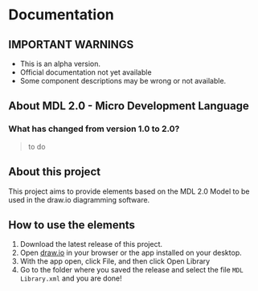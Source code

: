 # Documentation

## IMPORTANT WARNINGS

- This is an alpha version.
- Official documentation not yet available
- Some component descriptions may be wrong or not available.

## About MDL 2.0 - Micro Development Language

### What has changed from version 1.0 to 2.0?

> to do

## About this project

This project aims to provide elements based on the MDL 2.0 Model to be used in the draw.io diagramming software.

## How to use the elements

1. Download the latest release of this project.
2. Open [draw.io](https://app.diagrams.net/) in your browser or the app installed on your desktop.
3. With the app open, click File, and then click Open Library
4. Go to the folder where you saved the release and select the file `MDL Library.xml` and you are done!
